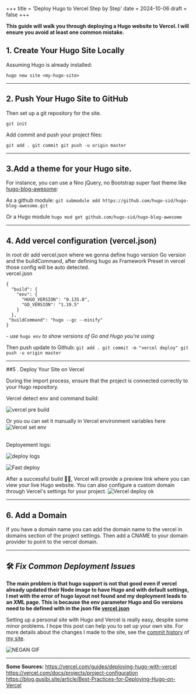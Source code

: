 +++
title = 'Deploy Hugo to Vercel Step by Step'
date = 2024-10-06
draft = false
+++

**This guide will walk you through deploying a Hugo website to Vercel. 
I will ensure you avoid at least one common mistake.**
<br>
## 1. Create Your Hugo Site Locally
Assuming Hugo is already installed:

`hugo new site <my-hugo-site>` 

***
## 2. Push Your Hugo Site to GitHub

Then set up a git repository for the site.

`git init`

Add commit and push your project files:

`git add .
git commit
git push -u origin master`


***

## 3.Add a theme for your Hugo site. 

For instance, you can use a Nno jQuery, no Bootstrap super fast theme like [hugo-blog-awesome](https://github.com/hugo-sid/hugo-blog-awesome):

As a github module:
`git submodule add https://github.com/hugo-sid/hugo-blog-awesome.git`

Or a Hugo module
`hugo mod get github.com/hugo-sid/hugo-blog-awesome`

***
## 4. Add vercel configuration (vercel.json)

In root dir add vercel.json where we gonna define hugo version Go version and the buildCommand, after defining hugo as Framework Preset in vercel those config will be auto detected.
<br>
<a name="anchor1">vercel.json</a>
```
{
  "build": {
    "env": {
      "HUGO_VERSION": "0.135.0",
      "GO_VERSION": "1.19.5"
    }
  },
 "buildCommand": "hugo --gc --minify"
}
```
_- use_ `hugo env` _to show versions of Go and Hugo you're using_

Then push update to Github:
`git add .
git commit -m "vercel deploy"
git push -u origin master`

***
##5 . Deploy Your Site on Vercel

During the import process, ensure that the project is connected correctly to your Hugo repository.

Vercel detect env and command build:

![vercel pre build](https://dev-to-uploads.s3.amazonaws.com/uploads/articles/smdpzbyrkgomhsgqki4s.jpg)

Or you ou can set it manually in Vercel environment variables here
![Vercel set env](https://dev-to-uploads.s3.amazonaws.com/uploads/articles/veolvq2z0nd2mofyxmei.jpg)

<br>
Deployement logs:

![deploy logs](https://dev-to-uploads.s3.amazonaws.com/uploads/articles/4y808ll4mp33f34qst4g.jpg)

![Fast deploy](https://dev-to-uploads.s3.amazonaws.com/uploads/articles/81xyhdgsyehfbbcn8a7r.gif)

After a successful build 🎉🎉, Vercel will provide a preview link where you can view your live Hugo website. You can also configure a custom domain through Vercel's settings for your project.
![Vercel deploy ok](https://dev-to-uploads.s3.amazonaws.com/uploads/articles/xwjh5s194k7452xns1pw.jpg)

***
## 6. Add a Domain

If you have a domain name you can add the domain name to the vercel in domains section of the project settings. Then add a CNAME to your domain provider to point to the vercel domain.
***
## 🛠️ _Fix Common Deployment Issues_ 

**The main problem is that hugo support is not that good even if vercel already updated their Node image to have Hugo and with default settings, I met with the error of hugo layout not found and my deployment leads to an XML page. 
This is because the env parameter Hugo and Go versions need to be defined  with in the json file [vercel.json](#anchor1)**

Setting up a personal site with Hugo and Vercel is really easy, despite some minor problems. I hope this post can help you to set up your own site. For more details about the changes I made to the site, see the [commit history](https://github.com/m0hss/m0fix-blog/commits/master/) of [my site](https://tn.m0fix.me/).



![NEGAN GIF](https://dev-to-uploads.s3.amazonaws.com/uploads/articles/2oj35526g1vv8fuftaor.gif)


---
**Some Sources:**
https://vercel.com/guides/deploying-hugo-with-vercel
https://vercel.com/docs/projects/project-configuration
https://blog.gusibi.site/article/Best-Practices-for-Deploying-Hugo-on-Vercel
